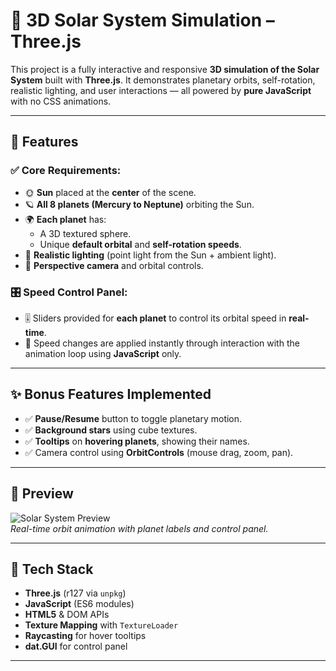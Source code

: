 # 🌌 3D Solar System Simulation – Three.js

This project is a fully interactive and responsive **3D simulation of the Solar System** built with **Three.js**. It demonstrates planetary orbits, self-rotation, realistic lighting, and user interactions — all powered by **pure JavaScript** with no CSS animations.

---

## 🚀 Features

### ✅ Core Requirements:
- 🌞 **Sun** placed at the **center** of the scene.
- 🪐 **All 8 planets (Mercury to Neptune)** orbiting the Sun.
- 🌍 **Each planet** has:
  - A 3D textured sphere.
  - Unique **default orbital** and **self-rotation speeds**.
- 🔭 **Realistic lighting** (point light from the Sun + ambient light).
- 🧭 **Perspective camera** and orbital controls.

### 🎛️ Speed Control Panel:
- 🎚️ Sliders provided for **each planet** to control its orbital speed in **real-time**.
- 🔄 Speed changes are applied instantly through interaction with the animation loop using **JavaScript** only.

---

## ✨ Bonus Features Implemented
- ✅ **Pause/Resume** button to toggle planetary motion.
- ✅ **Background stars** using cube textures.
- ✅ **Tooltips** on **hovering planets**, showing their names.
- ✅ Camera control using **OrbitControls** (mouse drag, zoom, pan).

---

## 📸 Preview

![Solar System Preview](./preview.png)  
*Real-time orbit animation with planet labels and control panel.*

---

## 🧩 Tech Stack

- **Three.js** (r127 via `unpkg`)
- **JavaScript** (ES6 modules)
- **HTML5** & DOM APIs
- **Texture Mapping** with `TextureLoader`
- **Raycasting** for hover tooltips
- **dat.GUI** for control panel

---



